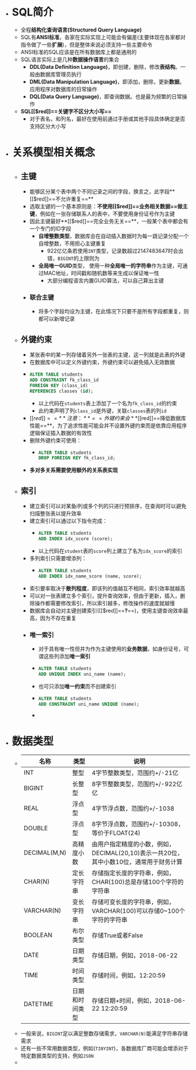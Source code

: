 - # SQL简介
	- 全程**结构化查询语言(Structured Query Language)**
	- SQL有**ANSI标准**，各家在实际实现上可能会有偏差(主要体现在各家都对指令做了一些**扩展**)，但是整体来说必须支持一些主要命令
	- ANSI标准的SQL应该是在所有数据库上都是通用的
	- SQL语言实际上是几种**数据操作语言**的集合
		- **DDL(Data Definition Language)**，即创建，删除，修改**表结构**。一般由数据库管理员执行
		- **DML(Data Manipulation Language)**，即添加，删除，更新**数据**。应用程序对数据库的日常操作
		- **DQL(Data Query Language)**，即查询数据。也是最为频繁的日常操作
	- **SQL[[$red]]==关键字不区分大小写==**
		- 对于表名，和列名，最好在使用前通过手册或其他手段具体确定是否支持区分大小写
- # 关系模型相关概念
	- ## 主键
		- 能够区分某个表中两个不同记录之间的字段，换言之，此字段**[[$red]]==不允许重复==**
		- 选取主键的一个基本原则是：**不使用[[$red]]==业务相关数据==做主键**，例如在一张存储联系人的表中，不要使用身份证号作为主键
		- 因此主键最好**[[$red]]==完全业务无关==**，一般某个表中都会有一个专门的ID字段
			- **自增整数类型**，数据库会在自动插入数据时为每一跳记录分配一个自增整数，不用担心主键重复
				- 922亿亿条若使用``INT``类型，记录数超过2147483647时会出错，``BIGINT``的上限则为
			- **全局唯一GUID**类型， 使用一种**全局唯一的字符串**作为主键，可通过MAC地址，时间戳和随机数等来生成以保证唯一性
				- 大部分编程语言内置GUID算法，可以自己算出主键
		- ###  联合主键
			- 将多个字段均设为主键，在此情况下只要不是所有字段都重复，则都可以新增记录
	- ## 外键约束
		- 某张表中的某一列存储着另外一张表的主键，这一列就是此表的外键
		- 在数据库中可以定义外键约束，外键约束可以避免插入无效数据
		- ```sql
		  ALTER TABLE students
		  ADD CONSTRAINT fk_class_id
		  FOREIGN KEY (class_id)
		  REFERENCES classes (id);
		  ```
			- 以上代码在``students``表上添加了一个名为`fk_class_id`的约束
			- 此约束声明了列``class_id``是外键，关联``classes``表的列``id``
		- [[$red]]==**注意：**==外键约束会**[[$red]]==降低数据库性能==**，为了追求性能可能会并不设置外键约束而是依靠应用程序逻辑保证插入数据的有效性
		- 删除外键约束可使用：
			- ```sql
			  ALTER TABLE students
			  DROP FOREIGN KEY fk_class_id;
			  ```
		- **多对多关系需要使用额外的关系表实现**
	- ## 索引
		- 建立索引可以对某鱼i列或多个列的只进行预排序，在查询时可以避免扫描整张表以提升效率
		- 建立索引可以通过以下指令完成：
			- ```sql
			  ALTER TABLE students
			  ADD INDEX idx_score (score);
			  ```
			- 以上代码在``student``表的``score``列上建立了名为``idx_score``的索引
		- 多列索引只需要增添列：
			- ```sql
			  ALTER TABLE students
			  ADD INDEX idx_name_score (name, score);
			  ```
		- 索引要率取决于**散列程度**，即该列的值越互不相同，索引效率就越高
		- 可以对一张表建立多个索引，提升查询效率，但由于更新，插入，删除操作都需要修改索引，所以索引越多，修改操作的速度就越慢
		- 数据库会自动对主键创建索引([[$red]]==**?**==)，使用主键查询效率最高，因为不存在重复
		- ### 唯一索引
			- 对于具有唯一性但并为作为主键使用的**业务数据**，如身份证号，可谓这些列添加**唯一索引**
			- ```sql
			  ALTER TABLE students
			  ADD UNIQUE INDEX uni_name (name);
			  ```
			- 也可只添加**唯一约束**而不创建索引
			- ```sql
			  ALTER TABLE students
			  ADD CONSTRAINT uni_name UNIQUE (name);
			  ```
			-
- # 数据类型
	- | 名称 | 类型 | 说明 |
	  | ---- | ---- | ---- |
	  | INT | 整型 | 4字节整数类型，范围约+/-21亿 |
	  | BIGINT | 长整型 | 8字节整数类型，范围约+/-922亿亿 |
	  | REAL | 浮点型 | 4字节浮点数，范围约+/-1038 |
	  | DOUBLE | 浮点型 | 8字节浮点数，范围约+/-10308，等价于FLOAT(24) |
	  | DECIMAL(M,N) | 高精度小数 | 由用户指定精度的小数，例如，DECIMAL(20,10)表示一共20位，其中小数10位，通常用于财务计算 |
	  | CHAR(N) | 定长字符串 | 存储指定长度的字符串，例如，CHAR(100)总是存储100个字符的字符串 |
	  | VARCHAR(N) | 变长字符串 | 存储可变长度的字符串，例如，VARCHAR(100)可以存储0~100个字符的字符串 |
	  | BOOLEAN | 布尔类型 | 存储True或者False |
	  | DATE | 日期类型 | 存储日期，例如，2018-06-22 |
	  | TIME | 时间类型 | 存储时间，例如，12:20:59 |
	  | DATETIME | 日期和时间类型 | 存储日期+时间，例如，2018-06-22 12:20:59 |
	- 一般来说，``BIGINT``足以满足整数存储需求，``VARCHAR(N)``能满足字符串存储需求
	- 还有一些不常用数据类型，例如(``TINYINT``)，各数据库厂商可能会增添对于特定数据类型的支持，例如``JSON``
	-